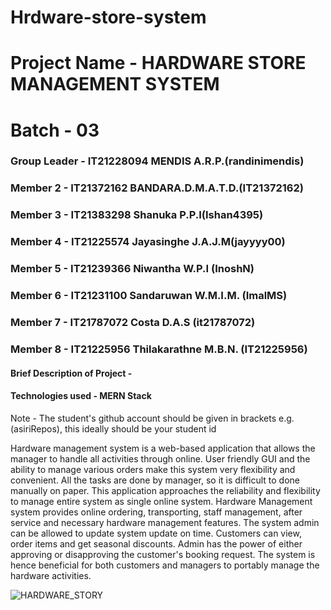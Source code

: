 # Hrdware-store-system
# Project Name - HARDWARE STORE MANAGEMENT SYSTEM
# Batch - 03
### Group Leader - IT21228094 MENDIS A.R.P.(randinimendis)
### Member 2 - IT21372162 BANDARA.D.M.A.T.D.(IT21372162)
### Member 3 - IT21383298 Shanuka P.P.I(Ishan4395)
### Member 4 - IT21225574 Jayasinghe J.A.J.M(jayyyy00)
### Member 5 - IT21239366 Niwantha W.P.I (InoshN)
### Member 6 - IT21231100 Sandaruwan W.M.I.M. (ImalMS)
### Member 7 - IT21787072 Costa D.A.S (it21787072)
### Member 8 - IT21225956 Thilakarathne M.B.N. (IT21225956)

#### Brief Description of Project - 
#### Technologies used -  MERN Stack

Note - The student's github account should be given in brackets e.g. (asiriRepos), this ideally should be your student id 


Hardware management system is a web-based application that allows the manager to handle all activities through 
online. User friendly GUI and the ability to manage various orders make this system very flexibility and convenient. 
All the tasks are done by manager, so it is difficult to done manually on paper. This application approaches the 
reliability and flexibility to manage entire system as single online system. Hardware Management system provides 
online ordering, transporting, staff management, after service and necessary hardware management features. The 
system admin can be allowed to update system update on time. Customers can view, order items and get seasonal 
discounts. Admin has the power of either approving or disapproving the customer's booking request. The system is 
hence beneficial for both customers and managers to portably manage the hardware activities.

![HARDWARE_STORY](https://github.com/randinimendis/Hrdware-store-system/assets/99355199/754192ef-9d53-4e0e-b11a-7f5d2ea4089e)
